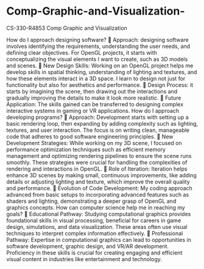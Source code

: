 # Comp-Graphic-and-Visualization-
CS-330-R4853 Comp Graphic and Visualization 

How do I approach designing software?
    	Approach: designing software involves identifying the requirements, understanding the user needs, and defining clear objectives. For OpenGL projects, it starts with conceptualizing the visual elements I want       to create, such as 3D models and scenes.
    	New Design Skills: Working on an OpenGL project helps me develop skills in spatial thinking, understanding of lighting and textures, and how these elements interact in a 3D space. I learn to design not just       for functionality but also for aesthetics and performance.
    	Design Process: it starts by imagining the scene, then drawing out the interactions and gradually improving the details to make it look more realistic.
    	Future Application: The skills gained can be transferred to designing complex interactive systems in gaming or VR applications.
How do I approach developing programs?
    	Approach: Development starts with setting up a basic rendering loop, then expanding by adding complexity such as lighting, textures, and user interaction. The focus is on writing clean, manageable code that       adheres to good software engineering principles.
    	New Development Strategies: While working on my 3D scene, I focused on performance optimization techniques such as efficient memory management and optimizing rendering pipelines to ensure the scene runs           smoothly. These strategies were crucial for handling the complexities of rendering and interactions in OpenGL.
    	Role of Iteration: Iteration helps enhance 3D scenes by making small, continuous improvements, like adding details or adjusting lighting and texture, which improve the overall quality and performance.
    	Evolution of Code Development: My coding approach advanced from basic setups to incorporating advanced features such as shaders and lighting, demonstrating a deeper grasp of OpenGL and graphics concepts.
How can computer science help me in reaching my goals?
    	Educational Pathway: Studying computational graphics provides foundational skills in visual processing, beneficial for careers in game design, simulations, and data visualization. These areas often use           visual techniques to interpret complex information effectively.
    	Professional Pathway: Expertise in computational graphics can lead to opportunities in software development, graphic design, and VR/AR development. Proficiency in these skills is crucial for creating             engaging and efficient visual content in industries like entertainment and technology.
